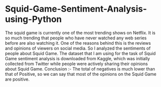 # Squid-Game-Sentiment-Analysis-using-Python
The squid game is currently one of the most trending shows on Netflix. It is so much trending that people who have never watched any web series before are also watching it. One of the reasons behind this is the reviews and opinions of viewers on social media. So I analyzed the sentiments of people about Squid Game.
The dataset that I am using for the task of Squid Game sentiment analysis is downloaded from Kaggle, which was initially collected from Twitter while people were actively sharing their opinions about Squid Game.
Conclusion :- The total of negatives is much lower than that of Positive, so we can say that most of the opinions on the Squid Game are positive.
